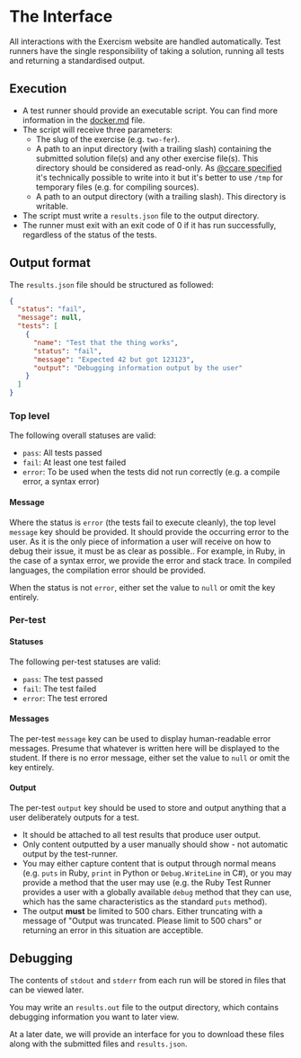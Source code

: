 # The Interface

All interactions with the Exercism website are handled automatically. Test runners have the single responsibility of taking a solution, running all tests and returning a standardised output.

## Execution

- A test runner should provide an executable script. You can find more information in the [docker.md](./docker.md) file.
- The script will receive three parameters:
  - The slug of the exercise (e.g. `two-fer`).
  - A path to an input directory (with a trailing slash) containing the submitted solution file(s) and any other exercise file(s). This directory should be considered as read-only. As [@ccare specified](https://github.com/exercism/automated-tests/issues/38#issuecomment-576335584) it's technically possible to write into it but it's better to use `/tmp` for temporary files (e.g. for compiling sources).
  - A path to an output directory (with a trailing slash). This directory is writable.
- The script must write a `results.json` file to the output directory.
- The runner must exit with an exit code of 0 if it has run successfully, regardless of the status of the tests.

## Output format

The `results.json` file should be structured as followed:

```json
{
  "status": "fail",
  "message": null,
  "tests": [
    {
      "name": "Test that the thing works",
      "status": "fail",
      "message": "Expected 42 but got 123123",
      "output": "Debugging information output by the user"
    }
  ]
}
```

### Top level

The following overall statuses are valid:
- `pass`: All tests passed
- `fail`: At least one test failed
- `error`: To be used when the tests did not run correctly (e.g. a compile error, a syntax error)

#### Message

Where the status is `error` (the tests fail to execute cleanly), the top level `message` key should be provided. It should provide the occurring error to the user. As it is the only piece of information a user will receive on how to debug their issue, it must be as clear as possible.. For example, in Ruby, in the case of a syntax error, we provide the error and stack trace. In compiled languages, the compilation error should be provided.

When the status is not `error`, either set the value to `null` or omit the key entirely.

### Per-test

#### Statuses

The following per-test statuses are valid:
- `pass`: The test passed
- `fail`: The test failed
- `error`: The test errored

#### Messages

The per-test `message` key can be used to display human-readable error messages. Presume that whatever is written here will be displayed to the student. If there is no error message, either set the value to `null` or omit the key entirely.

#### Output

The per-test `output` key should be used to store and output anything that a user deliberately outputs for a test.

- It should be attached to all test results that produce user output.
- Only content outputted by a user manually should show - not automatic output by the test-runner.
- You may either capture content that is output through normal means (e.g. `puts` in Ruby, `print` in Python or `Debug.WriteLine` in C#), or you may provide a method that the user may use (e.g. the Ruby Test Runner provides a user with a globally available `debug` method that they can use, which has the same characteristics as the standard `puts` method).
- The output **must** be limited to 500 chars. Either truncating with a message of "Output was truncated. Please limit to 500 chars" or returning an error in this situation are acceptible.

## Debugging

The contents of `stdout` and `stderr` from each run will be stored in files that can be viewed later.

You may write an `results.out` file to the output directory, which contains debugging information you want to later view.

At a later date, we will provide an interface for you to download these files along with the submitted files and `results.json`.

